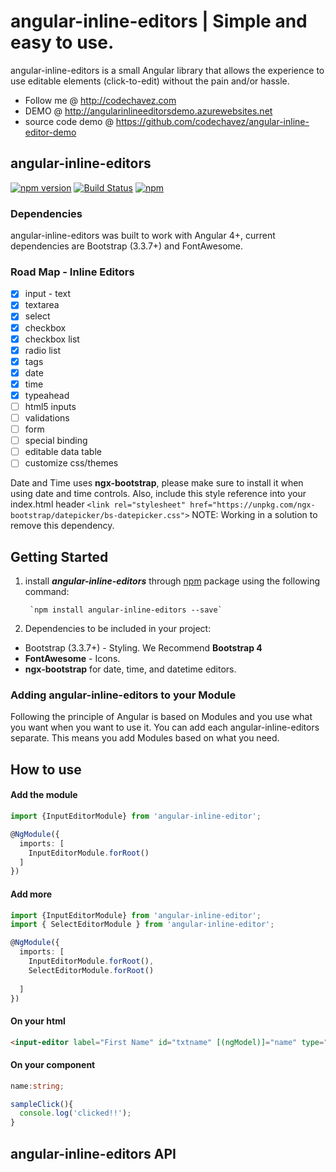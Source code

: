 # angular-inline-editors | Simple and easy to use.
angular-inline-editors is a small Angular library that allows the experience to use editable elements (click-to-edit) without the pain and/or hassle. 

* Follow me @ http://codechavez.com 
* DEMO @ http://angularinlineeditorsdemo.azurewebsites.net
* source code demo @ https://github.com/codechavez/angular-inline-editor-demo

## angular-inline-editors  
[![npm version](https://badge.fury.io/js/angular-inline-editors.svg)](https://badge.fury.io/js/angular-inline-editors)
[![Build Status](https://travis-ci.org/codechavez/angular-inline-editor.svg?branch=master)](https://travis-ci.org/codechavez/angular-inline-editor) 
[![npm](https://img.shields.io/npm/dm/localeval.svg)](https://www.npmjs.com/package/angular-inline-editors)
### Dependencies
angular-inline-editors was built to work with Angular 4+, current dependencies are Bootstrap (3.3.7+) and FontAwesome. 
### Road Map - Inline Editors
* [x] input - text
* [x] textarea
* [x] select
* [x] checkbox
* [x] checkbox list
* [x] radio list
* [x] tags
* [x] date
* [x] time
* [x] typeahead
* [ ] html5 inputs
* [ ] validations
* [ ] form
* [ ] special binding
* [ ] editable data table
* [ ] customize css/themes

Date and Time uses **ngx-bootstrap**, please make sure to install it when using date and time controls.
Also, include this style reference into your index.html header
`<link rel="stylesheet" href="https://unpkg.com/ngx-bootstrap/datepicker/bs-datepicker.css">` 
NOTE: Working in a solution to remove this dependency.

## Getting Started
1. install ***angular-inline-editors*** through [npm](https://www.npmjs.com/search?q=angular-inline-editor) package using the following command:

        `npm install angular-inline-editors --save`

2. Dependencies to be included in your project:
* Bootstrap (3.3.7+) - Styling. We Recommend **Bootstrap 4** 
* **FontAwesome** - Icons.
* **ngx-bootstrap** for date, time, and datetime editors.

### Adding angular-inline-editors to your Module
Following the principle of Angular is based on Modules and you use what you want when you want to use it. You can add each angular-inline-editors separate. This means you add Modules based on what you need.

## How to use
#### Add the module
``` typescript
import {InputEditorModule} from 'angular-inline-editor';

@NgModule({
  imports: [
    InputEditorModule.forRoot()
  ]
})
```

#### Add more
``` typescript
import {InputEditorModule} from 'angular-inline-editor';
import { SelectEditorModule } from 'angular-inline-editor';

@NgModule({
  imports: [
    InputEditorModule.forRoot(),
    SelectEditorModule.forRoot()
    
  ]
})
```
#### On your html
``` html
<input-editor label="First Name" id="txtname" [(ngModel)]="name" type="text" placeholder="Enter First Name" (onSave)="sampleClick()"></input-editor>
```
#### On your component
``` typescript
name:string;

sampleClick(){
  console.log('clicked!!');
}
```

## angular-inline-editors API



